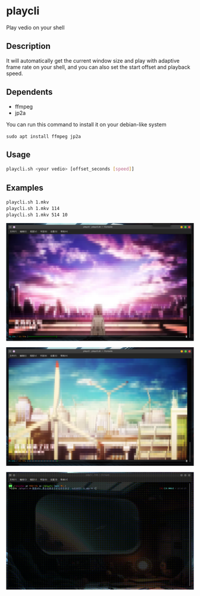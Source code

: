 # playcli

Play vedio on your shell

## Description

It will automatically get the current window size and play with adaptive frame rate on your shell, and you can also set the start offset and playback speed.

## Dependents

- ffmpeg
- jp2a

You can run this command to install it on your debian-like system

`sudo apt install ffmpeg jp2a`

## Usage

```BASH
playcli.sh <your vedio> [offset_seconds [speed]]
```

## Examples

```BASH
playcli.sh 1.mkv
playcli.sh 1.mkv 114
playcli.sh 1.mkv 514 10
```

![Example](res/playcli1.png "playcli1")

![Example](res/playcli2.png "playcli2")

![Example](res/demo.gif "demo")
